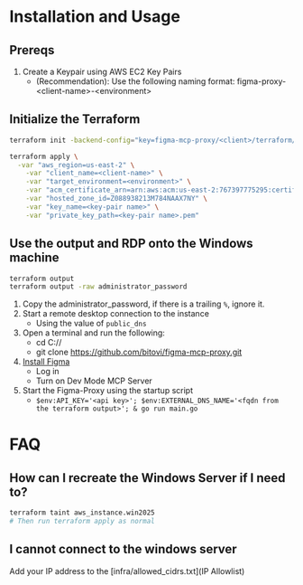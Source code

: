 # Installation and Usage
## Prereqs
1. Create a Keypair using AWS EC2 Key Pairs
    - (Recommendation): Use the following naming format: figma-proxy-\<client-name\>-\<environment\>

## Initialize the Terraform

```bash
terraform init -backend-config="key=figma-mcp-proxy/<client>/terraform/staging.tfstate"

terraform apply \
  -var "aws_region=us-east-2" \
    -var "client_name=<client-name>" \
    -var "target_environment=<environment>" \
    -var "acm_certificate_arn=arn:aws:acm:us-east-2:767397775295:certificate/c90a939f-9e92-4556-98a4-09b0f9df430b" \
    -var "hosted_zone_id=Z088938213M784NAAX7NY" \
    -var "key_name=<key-pair name>" \
    -var "private_key_path=<key-pair name>.pem"
```

## Use the output and RDP onto the Windows machine

```bash
terraform output
terraform output -raw administrator_password
```

1. Copy the administrator_password, if there is a trailing `%`, ignore it.
2. Start a remote desktop connection to the instance
    - Using the value of `public_dns`
3. Open a terminal and run the following:
    - cd C://
    - git clone https://github.com/bitovi/figma-mcp-proxy.git
3. [Install Figma](https://www.figma.com/download/desktop/win)
    - Log in
    - Turn on Dev Mode MCP Server
5. Start the Figma-Proxy using the startup script
    - `$env:API_KEY='<api key>'; $env:EXTERNAL_DNS_NAME='<fqdn from the terraform output>'; & go run main.go`

# FAQ
## How can I recreate the Windows Server if I need to?

```bash
terraform taint aws_instance.win2025
# Then run terraform apply as normal
```

## I cannot connect to the windows server
Add your IP address to the [infra/allowed_cidrs.txt](IP Allowlist)




